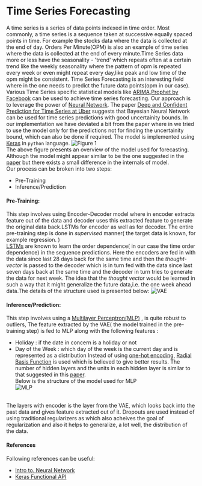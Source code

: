 
# Time Series Forecasting
A time series is a series of data points indexed in time order. Most commonly, a time series is a sequence taken at successive equally spaced points in time. For example the stocks data where the data is collected at the end of day. Orders Per Minute(OPM) is also an example of time series where the data is collected at the end of every minute.Time Series data more or less have the seasonality - 'trend' which repeats often at a certain trend like the weekly seasonality where the pattern of opm is repeated every week or even might repeat every day,like peak and low time of the opm might be consistent.
Time Series Forecasting is an interesting field where in the one needs to predict the future data points(opm in our case). Various Time Series specific statistical models like [ARIMA](https://en.wikipedia.org/wiki/Autoregressive_integrated_moving_average),[Prophet by Facebook](https://facebook.github.io/prophet/) can be used to achieve time series forecasting.
Our approach is to leverage the power of [Neural Network](https://www.youtube.com/watch?v=aircAruvnKk). The paper [Deep and Confident Prediction for Time Series at Uber](https://arxiv.org/pdf/1709.01907.pdf) suggests that Bayesian Neural Network can be used for time series predictions with good uncertainity bounds. 
In our implementation we have deviated a bit from the paper where in we tried to use the model only for the predictions not for finding the uncertainity bound, which can also be done if required. The model is implemented using [Keras](https://keras.io/) in ``python`` language.
![Figure 1](https://gecgithub01.walmart.com/ukgr/opm_forecasting/blob/master/figure/image.png)<br/>
The above figure presents an overview of the model used for forecasting. Although the model might appear similar to be the one suggested in the [paper](https://arxiv.org/pdf/1709.01907.pdf)  but there exists a small difference in the internals of model.<br/>Our process can be broken into two steps:
  * Pre-Training
  * Inference/Prediction<br/>
 #### Pre-Training:
 This step involves using Encoder-Decoder model where in encoder extracts feature out of the data and decoder uses this extracted feature to generate the original data back.LSTMs for encoder as well as for decoder. The entire pre-training step is done in *supervised* manner( the target data is known, for example regression. )<br/>
[LSTMs](https://machinelearningmastery.com/gentle-introduction-long-short-term-memory-networks-experts/) are known to learn the order dependence( in our case the time order dependence) in the sequence predictions.
Here the encoders are fed in with the data since last 28 days back  for the same time and then the *thought-vector* is passed to the decoder which is in turn fed with the data since last seven days back at the same time and the decoder in turn tries to generate the data for next week. The idea that the *thought vector* would be learned in such a way that it might generalize the future data,i.e. the one week ahead data.The details of the structure used is presented below:
![VAE](https://gecgithub01.walmart.com/ukgr/opm_forecasting/blob/master/vae.png)
#### Inference/Prediction:
This step involves using a [Multilayer Perceptron(MLP)](https://en.wikipedia.org/wiki/Multilayer_perceptron) , is quite robust to outliers,
The feature extracted by the VAE( the model trained in the pre-training step) is fed to MLP along with the following features :
 * Holiday : if the date in concern is a holiday or not
 * Day of the Week : which day of the week is the current day and is represented as a distribution
Instead of using [one-hot encoding](https://en.wikipedia.org/wiki/One-hot), [Radial Basis Function](https://en.wikipedia.org/wiki/Radial_basis_function) is used which is believed to give better results. The number of hidden layers and the units in each hidden layer is similar to that suggested in this [paper](https://arxiv.org/pdf/1709.01907.pdf).<br/>
Below is the structure of the model used for  MLP <br/>
![MLP](https://gecgithub01.walmart.com/ukgr/opm_forecasting/blob/master/mlp.png)
<br/>
The layers with encoder is the layer from the VAE, which looks back into the past data and gives feature extracted out of it.
Dropouts are used instead of using traditional regularizers as which also acheives the goal of regularization and also it helps to generalize, a lot well, the distribution of the data.

####  References
Following references can be useful:
 * [Intro to. Neural Network](https://www.youtube.com/watch?v=aircAruvnKk)
 * [Keras Functional API](https://keras.io/getting-started/functional-api-guide/)
